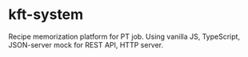 # kft-system
Recipe memorization platform for PT job. Using vanilla JS, TypeScript, JSON-server mock for REST API, HTTP server. 
